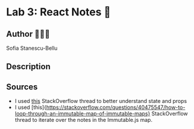 # Lab 3: React Notes 🚀
## Author 👩🏻‍💻
Sofia Stanescu-Bellu

## Description

## Sources
* I used [this](https://stackoverflow.com/questions/27991366/what-is-the-difference-between-state-and-props-in-react) StackOverflow thread to better understand state and props
* I used [this]{https://stackoverflow.com/questions/40475547/how-to-loop-through-an-immutable-map-of-immutable-maps} StackOverflow thread to iterate over the notes in the Immutable.js map.
